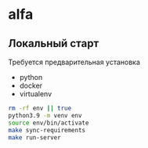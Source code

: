 # alfa

## Локальный старт

Требуется предварительная установка

* python
* docker
* virtualenv

```bash
rm -rf env || true
python3.9 -m venv env
source env/bin/activate
make sync-requirements
make run-server
```
